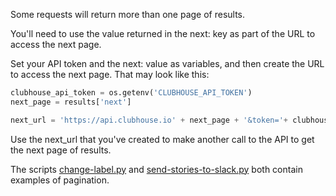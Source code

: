 Some requests will return more than one page of results.

You'll need to use the value returned in the next: key as part of the URL to access the next page.

Set your API token and the next: value as variables, and then create the URL to access the next page. 
That may look like this:

```python
clubhouse_api_token = os.getenv('CLUBHOUSE_API_TOKEN')
next_page = results['next']

next_url = 'https://api.clubhouse.io' + next_page + '&token='+ clubhouse_api_token
```

Use the next_url that you've created to make another call to the API to get the next page of results.

The scripts [change-label.py](https://github.com/clubhouse/api-cookbook/blob/master/change-label/change_label.py) and [send-stories-to-slack.py](https://github.com/clubhouse/api-cookbook/blob/master/stories-to-slack/send-stories-to-slack.py) both contain examples of pagination.

